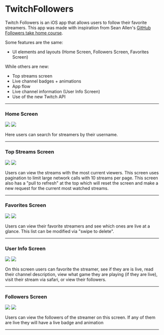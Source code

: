 # TwitchFollowers

Twitch Followers is an iOS app that allows users to follow their favorite streamers. This app was made with inspiration 
from Sean Allen's [GitHub Followers take home course](https://seanallen.teachable.com/p/take-home). 

Some features are the same:
  - UI elements and layouts (Home Screen, Followers Screen, Favorites Screen)

While others are new:
  - Top streams screen
  - Live channel badges + animations
  - App flow
  - Live channel information (User Info Screen)
  - Use of the new Twitch API

---

### Home Screen

![](https://i.ibb.co/2ktQML0/1.png)
![](https://i.ibb.co/CKNHGtm/2.png)

Here users can search for streamers by their username.

---

### Top Streams Screen

![](https://i.ibb.co/BZSYd39/3.png)
![](https://i.ibb.co/hsWVnbZ/4.png)

Users can view the streams with the most current viewers. This screen uses pagination to limit 
large network calls with 10 streams per page. This screen also has a "pull to refresh" at the top
which will reset the screen and make a new request for the current most watched streams.

---

### Favorites Screen

![](https://i.ibb.co/F0t947k/5.png)
![](https://i.ibb.co/5FXcQGj/6.png)

Users can view their favorite streamers and see which ones are live at a glance.
This list can be modified via "swipe to delete".

---

### User Info Screen

![](https://i.ibb.co/2jh9LxM/7.png)
![](https://i.ibb.co/HDgbxs6/8.png)

On this screen users can favorite the streamer, see if they are is live, read their channel description, view what 
game they are playing (if they are live), visit their stream via safari, or view their followers.

---

### Followers Screen

![](https://i.ibb.co/vLyxCpr/9.png)
![](https://i.ibb.co/9tHkrx7/10.png)

Users can view the followers of the streamer on this screen. If any of them are live they will have a 
live badge and animation

---
